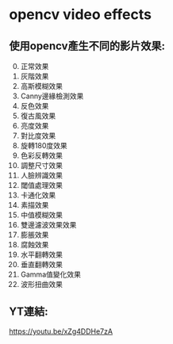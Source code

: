 # opencv video effects

## 使用opencv產生不同的影片效果:

0. 正常效果
1. 灰階效果
2. 高斯模糊效果
3. Canny邊緣檢測效果
4. 反色效果
5. 復古風效果
6. 亮度效果
7. 對比度效果
8. 旋轉180度效果
9. 色彩反轉效果
10. 調整尺寸效果
11. 人臉辨識效果
12. 閾值處理效果
13. 卡通化效果
14. 素描效果
15. 中值模糊效果
16. 雙邊濾波效果效果
17. 膨脹效果
18. 腐蝕效果
19. 水平翻轉效果
20. 垂直翻轉效果
21. Gamma值變化效果
22. 波形扭曲效果

## YT連結:

https://youtu.be/xZg4DDHe7zA
